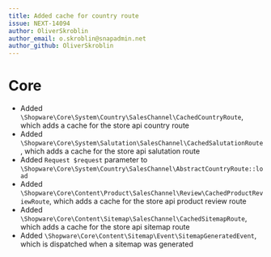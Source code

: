 ```yaml
---
title: Added cache for country route
issue: NEXT-14094
author: OliverSkroblin
author_email: o.skroblin@snapadmin.net 
author_github: OliverSkroblin
---
```

# Core
* Added `\Shopware\Core\System\Country\SalesChannel\CachedCountryRoute`, which adds a cache for the store api country route
* Added `\Shopware\Core\System\Salutation\SalesChannel\CachedSalutationRoute`, which adds a cache for the store api salutation route
* Added `Request $request` parameter to `\Shopware\Core\System\Country\SalesChannel\AbstractCountryRoute::load`
* Added `\Shopware\Core\Content\Product\SalesChannel\Review\CachedProductReviewRoute`, which adds a cache for the store api product review route
* Added `\Shopware\Core\Content\Sitemap\SalesChannel\CachedSitemapRoute`, which adds a cache for the store api sitemap route
* Added `\Shopware\Core\Content\Sitemap\Event\SitemapGeneratedEvent`, which is dispatched when a sitemap was generated
